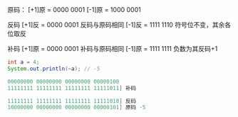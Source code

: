 原码：
    [+1]原 = 0000 0001
    [-1]原 = 1000 0001

反码
    [+1]反 = 0000 0001
        反码与原码相同
    [-1]反 = 1111 1110
        符号位不变，其余各位取反

补码
    [+1]原 = 0000 0001
        补码与原码相同
    [-1]原 = 1111 1111
        负数为其反码+1

``` java
int a = 4;
System.out.println(~a); // -5

00000000 00000000 00000000 00000100
11111111 11111111 11111111 11111011] 补码

11111111 11111111 11111111 11111010] 反码
10000000 00000000 00000000 00000101] 原码 -5


```